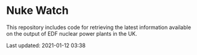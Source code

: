 # Nuke Watch

This repository includes code for retrieving the latest information available on the output of EDF nuclear power plants in the UK.

Last updated: 2021-01-12 03:38